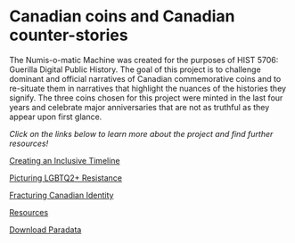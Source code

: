 # Canadian coins and Canadian counter-stories

The Numis-o-matic Machine was created for the purposes of HIST 5706: Guerilla Digital Public History. The goal of this project is to challenge dominant and official narratives of Canadian commemorative coins and to re-situate them in narratives that highlight the nuances of the histories they signify. The three coins chosen for this project were minted in the last four years and celebrate major anniversaries that are not as truthful as they appear upon first glance.

*Click on the links below to learn more about the project and find further resources!*
 
[Creating an Inclusive Timeline](right_to_vote_coin.md)

[Picturing LGBTQ2+ Resistance](LGBTQ_Rights_Coin.md)

[Fracturing Canadian Identity](canadian_flag_coin.md)

[Resources](resources.md)

[Download Paradata](paradata.md) 

